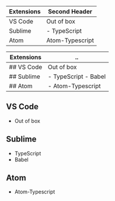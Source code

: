 
Extensions  | Second Header
----------- | -------------
VS Code  	| Out of box
Sublime  	| - TypeScript
Atom		| Atom-Typescript
		

| Extensions |	.. |
| ------------- | ----------------------|
| ## VS Code	| Out of box			|
| ## Sublime	| - TypeScript - Babel			|
| ## Atom		| - Atom-Typescript		|


## VS Code
- Out of box

## Sublime
- TypeScript
- Babel

## Atom
- Atom-Typescript
